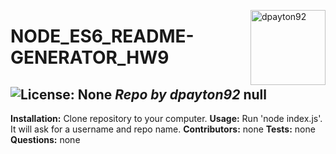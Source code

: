 
  <a href="https://github.com/dpayton92" style="float:right"><img src="https://avatars0.githubusercontent.com/u/61727482?v=4" alt="dpayton92" title="dpayton92" width="120" height="120"></a>
  # NODE_ES6_README-GENERATOR_HW9
  ![License: None](https://img.shields.io/badge/License-None-brightgreen)
  _Repo by dpayton92_
  __null__
  ---
  __Installation:__
  Clone repository to your computer.
  __Usage:__
  Run 'node index.js'. It will ask for a username and repo name.
  __Contributors:__
  none
  __Tests:__
  none
  __Questions:__
  none
  